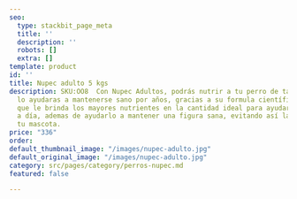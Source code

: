 ```yaml
---
seo:
  type: stackbit_page_meta
  title: ''
  description: ''
  robots: []
  extra: []
template: product
id: ''
title: Nupec adulto 5 kgs
description: SKU:OO8  Con Nupec Adultos, podrás nutrir a tu perro de tal manera que
  lo ayudaras a mantenerse sano por años, gracias a su formula científicamente diseñada
  que le brinda los mayores nutrientes en la cantidad ideal para ayudarlo en su día
  a día, ademas de ayudarlo a mantener una figura sana, evitando así la obesidad en
  tu mascota.
price: "336"
order: 
default_thumbnail_image: "/images/nupec-adulto.jpg"
default_original_image: "/images/nupec-adulto.jpg"
category: src/pages/category/perros-nupec.md
featured: false

---
```

